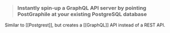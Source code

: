 > ### Instantly spin-up a GraphQL API server by pointing PostGraphile at your existing PostgreSQL database

Similar to [[Postgrest]], but creates a [[GraphQL]] API instead of a REST API.